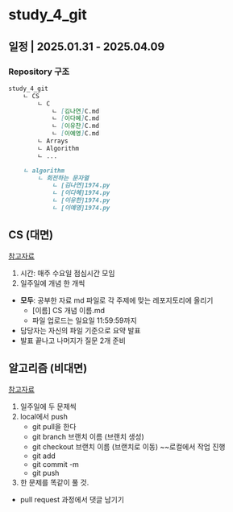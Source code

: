 # study_4_git
## 일정 | 2025.01.31 - 2025.04.09
### Repository 구조
```Markdown
study_4_git
    ㄴ CS
        ㄴ C
            ㄴ [김나연]C.md
            ㄴ [이다혜]C.md
            ㄴ [이유찬]C.md
            ㄴ [이예영]C.md
        ㄴ Arrays
        ㄴ Algorithm
        ㄴ ...

    ㄴ algorithm
        ㄴ 회전하는 문자열
            ㄴ [김나연]1974.py
            ㄴ [이다혜]1974.py
            ㄴ [이유한]1974.py
            ㄴ [이예영]1974.py
```

## CS (대면)
[참고자료](https://www.youtube.com/watch?v=cwtpLIWylAw&list=PLhQjrBD2T381WAHyx1pq-sBfykqMBI7V4)
1. 시간: 매주 수요일 점심시간 모임 
2. 일주일에 개념 한 개씩
  - **모두**: 공부한 자료 md 파일로 각 주제에 맞는 레포지토리에 올리기
    - [이름] CS 개념 이름.md
    - 파일 업로드는 일요일 11:59:59까지
  - 담당자는 자신의 파일 기준으로 요약 발표
  - 발표 끝나고 나머지가 질문 2개 준비
    

## 알고리즘 (비대면)
[참고자료](https://swexpertacademy.com/main/main.do)
1. 일주일에 두 문제씩
2. local에서 push
    - git pull을 한다
    - git branch 브랜치 이름 (브랜치 생성)
    - git checkout 브랜치 이름 (브랜치로 이동)
    ~~로컬에서 작업 진행
    - git add
    - git commit -m
    - git push
3. 한 문제를 똑같이 풀 것.
  - pull request 과정에서 댓글 남기기
